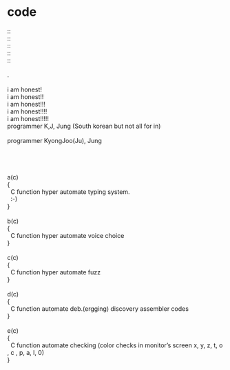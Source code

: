# code
::<br>
::<br>
::<br>
::<br>
::<br>
<br>
.<br>
<br>
i am honest!<br>
i am honest!!<br>
i am honest!!!<br>
i am honest!!!!<br>
i am honest!!!!!<br>
programmer K,J, Jung (South korean but not all for in)<br>
<br>
programmer KyongJoo(Ju), Jung<br>
<br>
<br>
<br>
<br>
a(c)<br>
{<br>
&nbsp;&nbsp;C function hyper automate typing system.<br>
&nbsp;&nbsp;:-)<br>
}<br>
<br>
b(c)<br>
{<br>
&nbsp;&nbsp;C function hyper automate voice choice<br>
}<br>
<br>
c(c)<br>
{<br>
&nbsp;&nbsp;C function hyper automate fuzz<br>
}<br>
<br>
d(c)<br>
{<br>
&nbsp;&nbsp;C function automate deb.(ergging) discovery assembler codes<br>
}<br>
<br>
e(c)<br>
{<br>
&nbsp;&nbsp;C function automate checking (color checks in monitor’s screen x, y, z, t, o , c , p, a, l, 0)<br> 
}<br>

